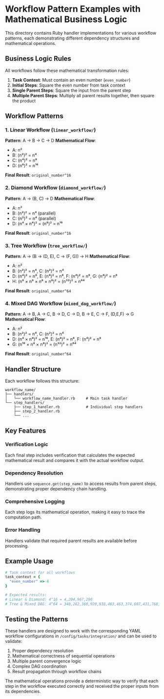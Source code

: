 # Workflow Pattern Examples with Mathematical Business Logic

This directory contains Ruby handler implementations for various workflow patterns, each demonstrating different dependency structures and mathematical operations.

## Business Logic Rules

All workflows follow these mathematical transformation rules:

1. **Task Context**: Must contain an even number (`even_number`)
2. **Initial Steps**: Square the even number from task context
3. **Single Parent Steps**: Square the input from the parent step
4. **Multiple Parent Steps**: Multiply all parent results together, then square the product

## Workflow Patterns

### 1. Linear Workflow (`linear_workflow/`)
**Pattern**: A → B → C → D
**Mathematical Flow**: 
- A: n² 
- B: (n²)² = n⁴
- C: (n⁴)² = n⁸  
- D: (n⁸)² = n¹⁶

**Final Result**: `original_number^16`

### 2. Diamond Workflow (`diamond_workflow/`)
**Pattern**: A → (B, C) → D
**Mathematical Flow**:
- A: n²
- B: (n²)² = n⁴ (parallel)
- C: (n²)² = n⁴ (parallel)  
- D: (n⁴ × n⁴)² = (n⁸)² = n¹⁶

**Final Result**: `original_number^16`

### 3. Tree Workflow (`tree_workflow/`)
**Pattern**: A → (B → (D, E), C → (F, G)) → H
**Mathematical Flow**:
- A: n²
- B: (n²)² = n⁴, C: (n²)² = n⁴
- D: (n⁴)² = n⁸, E: (n⁴)² = n⁸, F: (n⁴)² = n⁸, G: (n⁴)² = n⁸
- H: (n⁸ × n⁸ × n⁸ × n⁸)² = (n³²)² = n⁶⁴

**Final Result**: `original_number^64`

### 4. Mixed DAG Workflow (`mixed_dag_workflow/`)
**Pattern**: A → B, A → C, B → D, C → D, B → E, C → F, (D,E,F) → G
**Mathematical Flow**:
- A: n²
- B: (n²)² = n⁴, C: (n²)² = n⁴
- D: (n⁴ × n⁴)² = n¹⁶, E: (n⁴)² = n⁸, F: (n⁴)² = n⁸
- G: (n¹⁶ × n⁸ × n⁸)² = (n³²)² = n⁶⁴

**Final Result**: `original_number^64`

## Handler Structure

Each workflow follows this structure:

```
workflow_name/
├── handlers/
│   └── workflow_name_handler.rb     # Main task handler
└── step_handlers/
    ├── step_1_handler.rb            # Individual step handlers
    ├── step_2_handler.rb
    └── ...
```

## Key Features

### Verification Logic
Each final step includes verification that calculates the expected mathematical result and compares it with the actual workflow output.

### Dependency Resolution
Handlers use `sequence.get(step_name)` to access results from parent steps, demonstrating proper dependency chain handling.

### Comprehensive Logging
Each step logs its mathematical operation, making it easy to trace the computation path.

### Error Handling
Handlers validate that required parent results are available before processing.

## Example Usage

```ruby
# Task context for all workflows
task_context = {
  "even_number" => 4
}

# Expected results:
# Linear & Diamond: 4^16 = 4,294,967,296
# Tree & Mixed DAG: 4^64 = 340,282,366,920,938,463,463,374,607,431,768,211,456
```

## Testing the Patterns

These handlers are designed to work with the corresponding YAML workflow configurations in `/config/tasks/integration/` and can be used to validate:

1. Proper dependency resolution
2. Mathematical correctness of sequential operations
3. Multiple parent convergence logic
4. Complex DAG coordination
5. Result propagation through workflow chains

The mathematical operations provide a deterministic way to verify that each step in the workflow executed correctly and received the proper inputs from its dependencies.